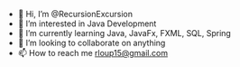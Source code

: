 - 👋 Hi, I’m @RecursionExcursion
- 👀 I’m interested in Java Development
- 🌱 I’m currently learning Java, JavaFx, FXML, SQL, Spring
- 💞️ I’m looking to collaborate on anything
- 📫 How to reach me rloup15@gmail.com

<!---
RecursionExcursion/RecursionExcursion is a ✨ special ✨ repository because its `README.md` (this file) appears on your GitHub profile.
You can click the Preview link to take a look at your changes.
--->
